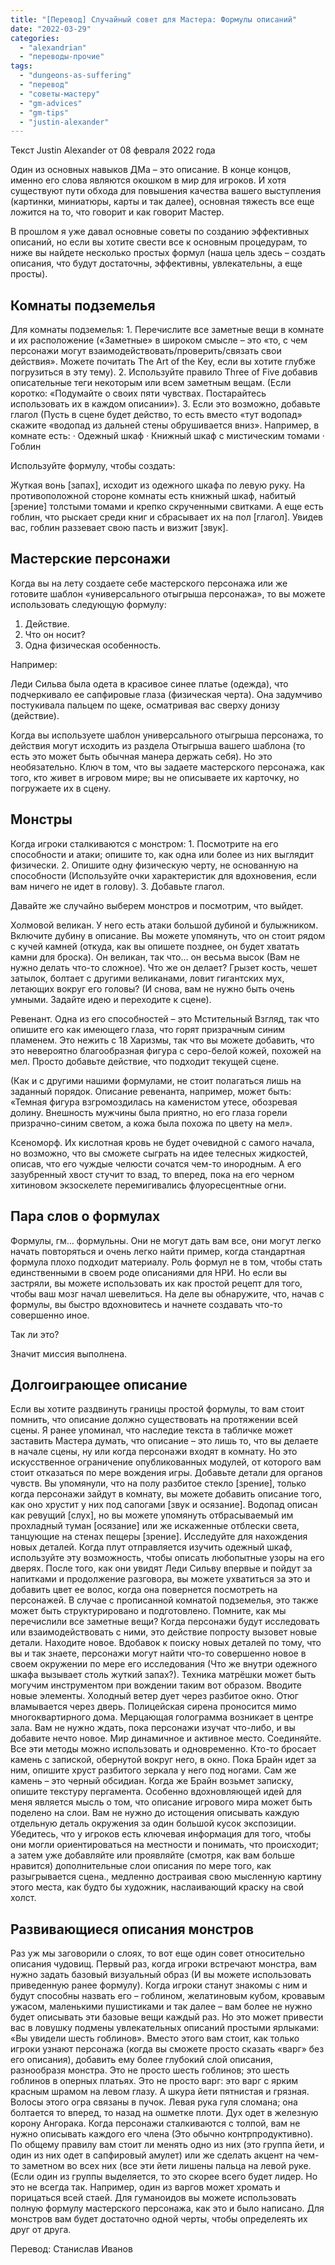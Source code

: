 ```yaml
---
title: "[Перевод] Случайный совет для Мастера: Формулы описаний"
date: "2022-03-29"
categories: 
  - "alexandrian"
  - "переводы-прочие"
tags: 
  - "dungeons-as-suffering"
  - "перевод"
  - "советы-мастеру"
  - "gm-advices"
  - "gm-tips"
  - "justin-alexander"
---
```


Текст Justin Alexander от 08 февраля 2022 года

Один из основных навыков ДМа – это описание. В конце концов, именно его слова являются окошком в мир для игроков. И хотя существуют пути обхода для повышения качества вашего выступления (картинки, миниатюры, карты и так далее), основная тяжесть все еще ложится на то, что говорит и как говорит Мастер.

В прошлом я уже давал основные советы по созданию эффективных описаний, но если вы хотите свести все к основным процедурам, то ниже вы найдете несколько простых формул (наша цель здесь – создать описания, что будут достаточны, эффективны, увлекательны, а еще просты).

## Комнаты подземелья

Для комнаты подземелья: 1. Перечислите все заметные вещи в комнате и их расположение («Заметные» в широком смысле – это «то, с чем персонажи могут взаимодействовать/проверить/связать свои действия». Можете почитать The Art of the Key, если вы хотите глубже погрузиться в эту тему). 2. Используйте правило Three of Five добавив описательные теги некоторым или всем заметным вещам. (Если коротко: «Подумайте о своих пяти чувствах. Постарайтесь использовать их в каждом описании»). 3. Если это возможно, добавьте глагол (Пусть в сцене будет действо, то есть вместо «тут водопад» скажите «водопад из дальней стены обрушивается вниз». Например, в комнате есть: · Одежный шкаф · Книжный шкаф с мистическим томами · Гоблин

Используйте формулу, чтобы создать:

Жуткая вонь \[запах\], исходит из одежного шкафа по левую руку. На противоположной стороне комнаты есть книжный шкаф, набитый \[зрение\] толстыми томами и крепко скрученными свитками. А еще есть гоблин, что рыскает среди книг и сбрасывает их на пол \[глагол\]. Увидев вас, гоблин раззевает свою пасть и визжит \[звук\].

## Мастерские персонажи

Когда вы на лету создаете себе мастерского персонажа или же готовите шаблон «универсального отыгрыша персонажа», то вы можете использовать следующую формулу:

1. Действие.
2. Что он носит?
3. Одна физическая особенность.

Например:

Леди Сильва была одета в красивое синее платье (одежда), что подчеркивало ее сапфировые глаза (физическая черта). Она задумчиво постукивала пальцем по щеке, осматривая вас сверху донизу (действие).

Когда вы используете шаблон универсального отыгрыша персонажа, то действия могут исходить из раздела Отыгрыша вашего шаблона (то есть это может быть обычная манера держать себя). Но это необязательно. Ключ в том, что вы задаете мастерского персонажа, как того, кто живет в игровом мире; вы не описываете их карточку, но погружаете их в сцену.

## Монстры

Когда игроки сталкиваются с монстром: 1. Посмотрите на его способности и атаки; опишите то, как одна или более из них выглядит физически. 2. Опишите одну физическую черту, не основанную на способности (Используйте очки характеристик для вдохновения, если вам ничего не идет в голову). 3. Добавьте глагол.

Давайте же случайно выберем монстров и посмотрим, что выйдет.

Холмовой великан. У него есть атаки большой дубиной и булыжником. Включите дубину в описание. Вы можете упомянуть, что он стоит рядом с кучей камней (откуда, как вы опишете позднее, он будет хватать камни для броска). Он великан, так что… он весьма высок (Вам не нужно делать что-то сложное). Что же он делает? Грызет кость, чешет затылок, болтает с другими великанами, ловит гигантских мух, летающих вокруг его головы? (И снова, вам не нужно быть очень умными. Задайте идею и переходите к сцене).

Ревенант. Одна из его способностей – это Мстительный Взгляд, так что опишите его как имеющего глаза, что горят призрачным синим пламенем. Это нежить с 18 Харизмы, так что вы можете добавить, что это невероятно благообразная фигура с серо-белой кожей, похожей на мел. Просто добавьте действие, что подходит текущей сцене.

(Как и с другими нашими формулами, не стоит полагаться лишь на заданный порядок. Описание ревенанта, например, может быть: «Темная фигура взгромоздилась на каменистом утесе, обозревая долину. Внешность мужчины была приятно, но его глаза горели призрачно-синим светом, а кожа была похожа по цвету на мел».

Ксеноморф. Их кислотная кровь не будет очевидной с самого начала, но возможно, что вы сможете сыграть на идее телесных жидкостей, описав, что его чуждые челюсти сочатся чем-то инородным. А его зазубренный хвост стучит то взад, то вперед, пока на его черном хитиновом экзоскелете перемигивались флуоресцентные огни.

## Пара слов о формулах

Формулы, гм… формульны. Они не могут дать вам все, они могут легко начать повторяться и очень легко найти пример, когда стандартная формула плохо подходит материалу. Роль формул не в том, чтобы стать единственными в своем роде описаниями для НРИ. Но если вы застряли, вы можете использовать их как простой рецепт для того, чтобы ваш мозг начал шевелиться. На деле вы обнаружите, что, начав с формулы, вы быстро вдохновитесь и начнете создавать что-то совершенно иное.

Так ли это?

Значит миссия выполнена.

## Долгоиграющее описание

Если вы хотите раздвинуть границы простой формулы, то вам стоит помнить, что описание должно существовать на протяжении всей сцены. Я ранее упоминал, что наследие текста в табличке может заставить Мастера думать, что описание – это лишь то, что вы делаете в начале сцены, ну или когда персонажи входят в комнату. Но это искусственное ограничение опубликованных модулей, от которого вам стоит отказаться по мере вождения игры. Добавьте детали для органов чувств. Вы упомянули, что на полу разбитое стекло \[зрение\], только когда персонажи зайдут в комнату, вы можете добавить описание того, как оно хрустит у них под сапогами \[звук и осязание\]. Водопад описан как ревущий \[слух\], но вы можете упомянуть отбрасываемый им прохладный туман \[осязание\] или же искаженные отблески света, танцующие на стенах пещеры \[зрение\]. Исследуйте для нахождения новых деталей. Когда плут отправляется изучить одежный шкаф, используйте эту возможность, чтобы описать любопытные узоры на его дверях. После того, как они увидят Леди Сильву впервые и пойдут за напитками и продолжение разговора, вы можете ухватиться за это и добавить цвет ее волос, когда она повернется посмотреть на персонажей. В случае с прописанной комнатой подземелья, это также может быть структурировано и подготовлено. Помните, как мы перечислили все заметные вещи? Когда персонажи будут исследовать или взаимодействовать с ними, это действие попросту вызовет новые детали. Находите новое. Вдобавок к поиску новых деталей по тому, что вы и так знаете, персонажи могут найти что-то совершенно новое в своем окружении по мере его исследования (Что же внутри одежного шкафа вызывает столь жуткий запах?). Техника матрёшки может быть могучим инструментом при вождении таким вот образом. Вводите новые элементы. Холодный ветер дует через разбитое окно. Отюг вламывается через дверь. Полицейская сирена проносится мимо многоквартирного дома. Мерцающая голограмма возникает в центре зала. Вам не нужно ждать, пока персонажи изучат что-либо, и вы добавите нечто новое. Мир динамичное и активное место. Соединяйте. Все эти методы можно использовать и одновременно. Кто-то бросает камень с запиской, обернутой вокруг него, в окно. Пока Брайн идет за ним, опишите хруст разбитого зеркала у него под ногами. Сам же камень – это черный обсидиан. Когда же Брайн возьмет записку, опишите текстуру пергамента. Особенно вдохновляющей идей для меня является мысль о том, что описание игрового мира может быть поделено на слои. Вам не нужно до истощения описывать каждую отдельную деталь окружения за один большой кусок экспозиции. Убедитесь, что у игроков есть ключевая информация для того, чтобы они могли ориентироваться на местности и понимать, что происходит; а затем уже добавляйте или проявляйте (смотря, как вам больше нравится) дополнительные слои описания по мере того, как разыгрывается сцена., медленно достраивая свою мысленную картину этого места, как будто бы художник, наслаивающий краску на свой холст.

## Развивающиеся описания монстров

Раз уж мы заговорили о слоях, то вот еще один совет относительно описания чудовищ. Первый раз, когда игроки встречают монстра, вам нужно задать базовый визуальный образ (И вы можете использовать приведенную ранее формулу). Когда игроки станут знакомы с ним и будут способны назвать его – гоблином, желатиновым кубом, кровавым ужасом, маленькими пушистиками и так далее – вам более не нужно будет описывать эти базовые вещи каждый раз. Но это может привести вас в ловушку подмены увлекательных описаний простыми ярлыками: «Вы увидели шесть гоблинов». Вместо этого вам стоит, как только игроки узнают персонажа (когда вы сможете просто сказать «варг» без его описания), добавить ему более глубокий слой описания, разнообразя монстра. Это не просто шесть гоблинов; это шесть гоблинов в оперных платьях. Это не просто варг: это варг с ярким красным шрамом на левом глазу. А шкура йети пятнистая и грязная. Волосы этого огра связаны в пучок. Левая рука гуля сломана; она болтается то вперед, то назад на ошметке плоти. Дух одет в железную корону Ангорака. Когда персонажи сталкиваются с толпой, вам не нужно описывать каждого его члена (Это обычно контрпродуктивно). По общему правилу вам стоит ли менять одно из них (это группа йети, и один из них одет в сапфировый амулет) или же сделать акцент на чем-то заметном во всех них (все эти йети лишены пальца на левой руке. (Если один из группы выделяется, то это скорее всего будет лидер. Но это не всегда так. Например, один из варгов может хромать и порицаться всей стаей. Для гуманоидов вы можете использовать полную формулу мастерского персонажа, как это и было написано. Для монстров вам будет достаточно одной черты, чтобы определеять их друг от друга.

Перевод: Станислав Иванов
